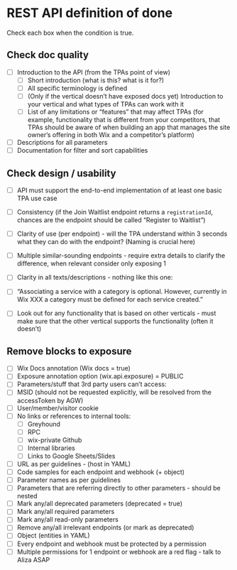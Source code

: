 # REST API definition of done

Check each box when the condition is true.

## Check doc quality

 - [ ] Introduction to the API (from the TPAs point of view)
   - [ ] Short introduction (what is this? what is it for?)
   - [ ]  All specific terminology is defined
   - [ ] (Only if the vertical doesn’t have exposed docs yet) Introduction to your vertical and what types of TPAs can work with it
   - [ ] List of any limitations or “features” that may affect TPAs (for example, functionality that is different from your competitors, that TPAs should be aware of when building an app that manages the site owner’s offering in both Wix and a competitor’s platform)
- [ ] Descriptions for all parameters
- [ ] Documentation for filter and sort capabilities

## Check design / usability 

- [ ] API must support the end-to-end implementation of at least one basic TPA use case
- [ ] Consistency (if the Join Waitlist endpoint returns a `registrationId`, chances are the endpoint should be called “Register to Waitlist”)
- [ ] Clarity of use (per endpoint) - will the TPA understand within 3 seconds what they can do with the endpoint? (Naming is crucial here)
- [ ] Multiple similar-sounding endpoints - require extra details to clarify the difference, when relevant consider only exposing 1
- [ ] Clarity in all texts/descriptions - nothing like this one:
- [ ] “Associating a service with a category is optional. However, currently in Wix XXX a category must be defined for each service created.”
- [ ] Look out for any functionality that is based on other verticals - must make sure that the other vertical supports the functionality (often it doesn’t)


## Remove blocks to exposure

- [ ] Wix Docs annotation (Wix docs = true)
 - [ ] Exposure annotation option (wix.api.exposure) = PUBLIC
 - [ ] Parameters/stuff that 3rd party users can’t access:
 - [ ] MSID (should not be requested explicitly, will be resolved from the accessToken by AGW)
 - [ ] User/member/visitor cookie 
 - [ ] No links or references to internal tools: 
   - [ ] Greyhound 	
   - [ ] RPC 
   - [ ] wix-private Github
   - [ ] Internal libraries
   - [ ] Links to Google Sheets/Slides
 - [ ] URL as per guidelines - (host in YAML)
 - [ ] Code samples for each endpoint and webhook (+ object)
 - [ ] Parameter names as per guidelines
 - [ ] Parameters that are referring directly to other parameters - should be nested
 - [ ] Mark any/all deprecated parameters (deprecated = true)
 - [ ] Mark any/all required parameters
 - [ ] Mark any/all read-only parameters
 - [ ] Remove any/all irrelevant endpoints (or mark as deprecated)
 - [ ] Object (entities in YAML)
 - [ ] Every endpoint and webhook must be protected by a permission
 - [ ] Multiple permissions for 1 endpoint or webhook are a red flag - talk to Aliza ASAP

<?--- based on https://docs.google.com/document/d/1hhQrnA07TMjYaX_c05mHRf5jjqtDSSFrxlzfMZ93xdA/edit?userstoinvite=laurake%40wix.com&actionButton=1# --->
